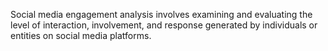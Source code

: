 Social media engagement analysis involves examining and evaluating the level of interaction, involvement, and response generated by individuals or entities on social media platforms.
